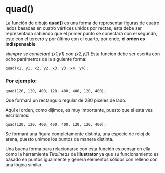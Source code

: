 # quad()
La función de dibujo **quad()** es una forma de representar figuras de cuatro lados basadas en cuatro vértices unidos por rectas, ésta debe ser representada sabiendo que el primer punto se conectará con el segundo, este con el tercero y por último con el cuarto, por ende, **el orden es indispensable** 

*siempre se conectará (x1,y1) con (x2,y2)*
Esta funcion debe ser escrita con ocho parámetros de la siguiente forma: 
```
quad(x1, y1, x2, y2, x3, y3, x4, y4); 
```

###  Por ejemplo:

```
quad(120, 120, 400, 120, 400, 400, 120, 400);
```
Que formará un rectangulo regular de 280 pixeles de lado.

Aquí el orden, como dijimos, es muy importante, puesto que si esta vez escribimos:

```
quad(120, 120, 400, 400, 400, 120, 120, 400);
```
Se formará una figura completamente distinta, una especie de reloj de arena, puesto unimos los puntos de manera distinta.

Una buena forma para relacionarse con esta función es pensar en ella como la herramienta *Tiralineas* de **Illustrator** ya que su funcionamiento es básado en puntos igualmente y genera elementos sólidos con relleno con una lógica similar.
